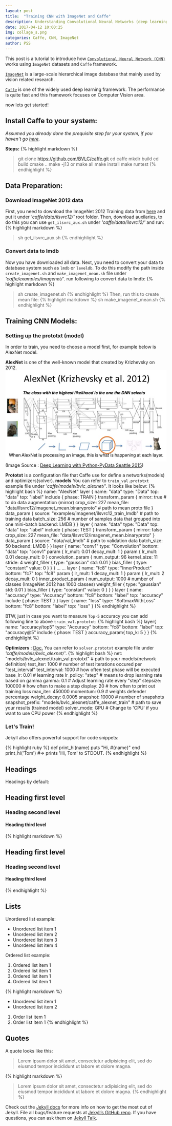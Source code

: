 ```yaml
---
layout: post
title:  "Training CNN with ImageNet and Caffe"
description: Understanding Convolutional Neural Networks (deep learning) work using ImageNet and Caffe Framework.
date: 2017-04-12 10:00:25 
img: collage_s.png
categories: Caffe, CNN, ImageNet
author: PSS
---
```

This post is a tutorial to introduce how [`Convolutional Neural Network (CNN)`](http://cs231n.github.io/convolutional-networks/) works using `ImageNet` datasets and `Caffe` framework.

[`ImageNet`](http://www.image-net.org/) is a large-scale hierarchical image database that mainly used by vision related research.

[`Caffe`](http://caffe.berkeleyvision.org/) is one of the widely used deep learning framework. The performance is quite fast and this framework focuses on Computer Vision area. 

now lets get started!

## Install Caffe to your system:
*Assumed you already done the prequisite step for your system, if you haven't go [here](http://caffe.berkeleyvision.org/installation.html).*

**Steps:**
{% highlight markdown %}
> git clone https://github.com/BVLC/caffe.git
> cd caffe
> mkdir build
> cd build
> cmake ..
> make -j13 or make all
> make install
> make runtest
{% endhighlight %}

## Data Preparation:
### Download ImageNet 2012 data
First, you need to download the ImageNet 2012 Training data from [here](http://image-net.org/challenges/LSVRC/2012/browse-synsets) and put it under *'caffe/data/ilsvrc12/'* root folder.
Then, download auxilaries, to do this you can use `get_ilsvrc_aux.sh` under *'caffe/data/ilsvrc12/'*  and run:
{% highlight markdown %}
> sh get_ilsvrc_aux.sh
{% endhighlight %}

### Convert data to lmdb
Now you have downloaded all data. Next, you need to convert your data to database system such as `lmdb` or `leveldb`.
To do this modify the path inside `create_imagenet.sh` and `make_imagenet_mean.sh` file under *'caffe/examples/imagenet/'*.
run following to convert data to lmdb:
{% highlight markdown %}
> sh create_imagenet.sh
{% endhighlight %}
Then, run this to create mean file:
{% highlight markdown %}
> sh make_imagenet_mean.sh
{% endhighlight %}

## Training CNN Models:
### Setting up the prototxt (model)
In order to train, you need to choose a model first, for example below is AlexNet model.

**AlexNet** is one of the well-known model that created by Krizhevsky on 2012. 
![AlexNet](/assets/images/alexnet.jpg)
(Image Source : [Deep Learning with Python-PyData Seattle 2015](https://www.slideshare.net/AlexanderKorbonits/deep-learning-with-python-pydata-seattle-2015))

**Prototxt** is a configuration file that Caffe use for define a networks(models) and optimizers(solver). 
**models** 
You can refer to `train_val.prototxt` example file under *'caffe/models/bvlc_alexnet/'*.
It looks like below:
{% highlight bash %}
name: "AlexNet"
layer {
  name: "data"
  type: "Data"
  top: "data"
  top: "label"
  include {
    phase: TRAIN
  }
  transform_param {
    mirror: true # to do data augmentation (mirror)
    crop_size: 227
    mean_file: "data/ilsvrc12/imagenet_mean.binaryproto" # path to mean proto file
  }
  data_param {
    source: "examples/imagenet/ilsvrc12_train_lmdb" # path to training data
    batch_size: 256 # number of samples data that grouped into one mini-batch
    backend: LMDB
  }
}
layer {
  name: "data"
  type: "Data"
  top: "data"
  top: "label"
  include {
    phase: TEST
  }
  transform_param {
    mirror: false
    crop_size: 227
    mean_file: "data/ilsvrc12/imagenet_mean.binaryproto"
  }
  data_param {
    source: "data/val_lmdb" # path to validation data
    batch_size: 50
    backend: LMDB
  }
}
layer {
  name: "conv1"
  type: "Convolution"
  bottom: "data"
  top: "conv1"
  param {
    lr_mult: 0.01
    decay_mult: 1
  }
  param {
    lr_mult: 0.01
    decay_mult: 0
  }
  convolution_param {
    num_output: 96
    kernel_size: 11
    stride: 4
    weight_filler {
      type: "gaussian"
      std: 0.01
    }
    bias_filler {
      type: "constant"
      value: 0
    }
  }
}
...
...
layer {
  name: "fc8"
  type: "InnerProduct"
  bottom: "fc7"
  top: "fc8"
  param {
    lr_mult: 1
    decay_mult: 1
  }
  param {
    lr_mult: 2
    decay_mult: 0
  }
  inner_product_param {
    num_output: 1000 # number of classes (ImageNet 2012 has 1000 classes) 
    weight_filler {
      type: "gaussian"
      std: 0.01
    }
    bias_filler {
      type: "constant"
      value: 0
    }
  }
}
layer {
  name: "accuracy"
  type: "Accuracy"
  bottom: "fc8"
  bottom: "label"
  top: "accuracy"
  include {
    phase: TEST
  }
}
layer {
  name: "loss"
  type: "SoftmaxWithLoss"
  bottom: "fc8"
  bottom: "label"
  top: "loss"
}
{% endhighlight %}

BTW, just in case you want to measure `Top-5` accuracy you can add following line to above `train_val.prototxt`:
{% highlight bash %}
layer{
  name: "accuracy/top5"
  type: "Accuracy"
  bottom: "fc8"
  bottom: "label"
  top: "accuracy@5"
  include {
    phase: TEST
  }
  accuracy_param{
    top_k: 5
  }
}
{% endhighlight %}

**Optimizers** : [Doc.](https://github.com/BVLC/caffe/wiki/Solver-Prototxt)
You can refer to `solver.prototxt` example file under *'caffe/models/bvlc_alexnet/'*.
{% highlight bash %}
net: "models/bvlc_alexnet/train_val.prototxt" # path to your models(network definition)
test_iter: 1000 # number of test iterations occured per "test_interval"
test_interval: 1000 # how often test phase will be executed 
base_lr: 0.01 # learning rate
lr_policy: "step" # means to drop learning rate based on gamma 
gamma: 0.1 # Adjust learning rate every "step"
stepsize: 100000 # how often to make a step
display: 20 # how often to print out training loss
max_iter: 450000
momentum: 0.9 # weights defender percentage
weight_decay: 0.0005
snapshot: 10000 # number of snapshots
snapshot_prefix: "models/bvlc_alexnet/caffe_alexnet_train" # path to save your results (trained model)
solver_mode: GPU # Change to 'CPU' if you want to use CPU power
{% endhighlight %}

### Let's Train!


Jekyll also offers powerful support for code snippets:

{% highlight ruby %}
def print_hi(name)
  puts "Hi, #{name}"
end
print_hi('Tom')
#=> prints 'Hi, Tom' to STDOUT.
{% endhighlight %}

## Headings

Headings by default:

## Heading first level
### Heading second level
#### Heading third level

{% highlight markdown %}
## Heading first level
### Heading second level
#### Heading third level
{% endhighlight %}

## Lists

Unordered list example:
* Unordered list item 1
* Unordered list item 2
* Unordered list item 3
* Unordered list item 4

Ordered list example:
1. Ordered list item 1
2. Ordered list item 1
3. Ordered list item 1
4. Ordered list item 1

{% highlight markdown %}
* Unordered list item 1
* Unordered list item 2

1. Order list item 1
2. Order list item 1
{% endhighlight %}


## Quotes

A quote looks like this:

> Lorem ipsum dolor sit amet, consectetur adipisicing elit, sed do eiusmod tempor
incididunt ut labore et dolore magna.

{% highlight markdown %}
> Lorem ipsum dolor sit amet, consectetur adipisicing elit, sed do eiusmod tempor
incididunt ut labore et dolore magna.
{% endhighlight %}

Check out the [Jekyll docs][jekyll-docs] for more info on how to get the most out of Jekyll. File all bugs/feature requests at [Jekyll’s GitHub repo][jekyll-gh]. If you have questions, you can ask them on [Jekyll Talk][jekyll-talk].

[jekyll-docs]: https://jekyllrb.com/docs/home
[jekyll-gh]:   https://github.com/jekyll/jekyll
[jekyll-talk]: https://talk.jekyllrb.com/
